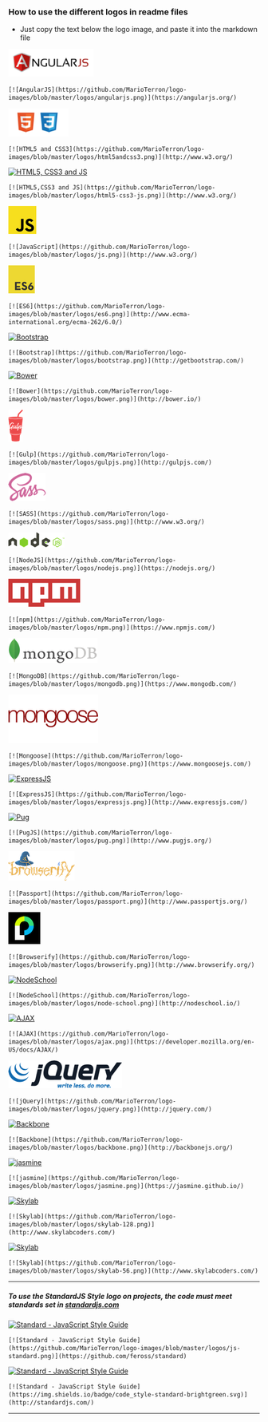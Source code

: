 ### How to use the different logos in readme files

- Just copy the text below the logo image, and paste it into the markdown file

[![AngularJS](https://github.com/MarioTerron/logo-images/blob/master/logos/angularjs.png)](https://angularjs.org/)

    [![AngularJS](https://github.com/MarioTerron/logo-images/blob/master/logos/angularjs.png)](https://angularjs.org/)

[![HTML5 and CSS3](https://github.com/MarioTerron/logo-images/blob/master/logos/html5andcss3.png)](https://www.w3.org/)

    [![HTML5 and CSS3](https://github.com/MarioTerron/logo-images/blob/master/logos/html5andcss3.png)](http://www.w3.org/)  

[![HTML5, CSS3 and JS](https://github.com/MarioTerron/logo-images/blob/master/logos/html5-css3-js.png)](https://www.w3.org/)

    [![HTML5,CSS3 and JS](https://github.com/MarioTerron/logo-images/blob/master/logos/html5-css3-js.png)](http://www.w3.org/)  

[![JavaScript](https://github.com/MarioTerron/logo-images/blob/master/logos/js.png)](https://www.w3.org/)

    [![JavaScript](https://github.com/MarioTerron/logo-images/blob/master/logos/js.png)](http://www.w3.org/)

[![ES6](https://github.com/MarioTerron/logo-images/blob/master/logos/es6.png)](http://www.ecma-international.org/ecma-262/6.0/)

    [![ES6](https://github.com/MarioTerron/logo-images/blob/master/logos/es6.png)](http://www.ecma-international.org/ecma-262/6.0/)
  

[![Bootstrap](https://github.com/MarioTerron/logo-images/blob/master/logos/bootstrap.png)](http://getbootstrap.com/)

    [![Bootstrap](https://github.com/MarioTerron/logo-images/blob/master/logos/bootstrap.png)](http://getbootstrap.com/)  

[![Bower](https://github.com/MarioTerron/logo-images/blob/master/logos/bower.png)](https://bower.io//)

    [![Bower](https://github.com/MarioTerron/logo-images/blob/master/logos/bower.png)](http://bower.io/)  

[![Gulp](https://github.com/MarioTerron/logo-images/blob/master/logos/gulpjs.png)](https://gulpjs.com//)

    [![Gulp](https://github.com/MarioTerron/logo-images/blob/master/logos/gulpjs.png)](http://gulpjs.com/)  

[![SASS](https://github.com/MarioTerron/logo-images/blob/master/logos/sass.png)](http://sass-lang.com/)

    [![SASS](https://github.com/MarioTerron/logo-images/blob/master/logos/sass.png)](http://www.w3.org/)  

[![NodeJS](https://github.com/MarioTerron/logo-images/blob/master/logos/nodejs.png)](https://nodejs.org/)

    [![NodeJS](https://github.com/MarioTerron/logo-images/blob/master/logos/nodejs.png)](https://nodejs.org/)

[![npm](https://github.com/MarioTerron/logo-images/blob/master/logos/npm.png)](https://www.npmjs.com//)

    [![npm](https://github.com/MarioTerron/logo-images/blob/master/logos/npm.png)](https://www.npmjs.com/)

[![MongoDB](https://github.com/MarioTerron/logo-images/blob/master/logos/mongodb.png)](https://www.mongodb.com/)

    [![MongoDB](https://github.com/MarioTerron/logo-images/blob/master/logos/mongodb.png)](https://www.mongodb.com/)

[![Mongoose](https://github.com/MarioTerron/logo-images/blob/master/logos/mongoose.png)](https://www.mongoosejs.com/)

    [![Mongoose](https://github.com/MarioTerron/logo-images/blob/master/logos/mongoose.png)](https://www.mongoosejs.com/)

[![ExpressJS](https://github.com/MarioTerron/logo-images/blob/master/logos/expressjs.png)](http://expressjs.com/)

    [![ExpressJS](https://github.com/MarioTerron/logo-images/blob/master/logos/expressjs.png)](http://www.expressjs.com/)  

[![Pug](https://github.com/MarioTerron/logo-images/blob/master/logos/pug.png)](http://www.pugjs.org/)

    [![PugJS](https://github.com/MarioTerron/logo-images/blob/master/logos/pug.png)](http://www.pugjs.org/)

[![Browserify](https://github.com/MarioTerron/logo-images/blob/master/logos/browserify.png)](http://www.browserify.org/)

    [![Passport](https://github.com/MarioTerron/logo-images/blob/master/logos/passport.png)](http://www.passportjs.org/)

[![Passport](https://github.com/MarioTerron/logo-images/blob/master/logos/passport.png)](http://www.passportjs.org/)

    [![Browserify](https://github.com/MarioTerron/logo-images/blob/master/logos/browserify.png)](http://www.browserify.org/)  
  

[![NodeSchool](https://github.com/MarioTerron/logo-images/blob/master/logos/node-school.png)](https://nodeschool.io/)

    [![NodeSchool](https://github.com/MarioTerron/logo-images/blob/master/logos/node-school.png)](http://nodeschool.io/)  

[![AJAX](https://github.com/MarioTerron/logo-images/blob/master/logos/ajax.png)](https://developer.mozilla.org/en-US/docs/AJAX/)

    [![AJAX](https://github.com/MarioTerron/logo-images/blob/master/logos/ajax.png)](https://developer.mozilla.org/en-US/docs/AJAX/)  

[![jQuery](https://github.com/MarioTerron/logo-images/blob/master/logos/jquery.png)](http://jquery.com/)

    [![jQuery](https://github.com/MarioTerron/logo-images/blob/master/logos/jquery.png)](http://jquery.com/)  
[![Backbone](https://github.com/MarioTerron/logo-images/blob/master/logos/backbone.png)](http://backbonejs.org/)

    [![Backbone](https://github.com/MarioTerron/logo-images/blob/master/logos/backbone.png)](http://backbonejs.org/)  
[![jasmine](https://github.com/MarioTerron/logo-images/blob/master/logos/jasmine.png)](https://jasmine.github.io/)

    [![jasmine](https://github.com/MarioTerron/logo-images/blob/master/logos/jasmine.png)](https://jasmine.github.io/)  

[![Skylab](https://github.com/MarioTerron/logo-images/blob/master/logos/skylab-128.png)](http://www.skylabcoders.com/)

    [![Skylab](https://github.com/MarioTerron/logo-images/blob/master/logos/skylab-128.png)](http://www.skylabcoders.com/)  

[![Skylab](https://github.com/MarioTerron/logo-images/blob/master/logos/skylab-56.png)](http://www.skylabcoders.com/)

    [![Skylab](https://github.com/MarioTerron/logo-images/blob/master/logos/skylab-56.png)](http://www.skylabcoders.com/)  

---  
  
##### To use the StandardJS Style logo on projects, the code must meet standards set in [standardjs.com](http://standardjs.com/)
[![Standard - JavaScript Style Guide](https://github.com/MarioTerron/logo-images/blob/master/logos/js-standard.png)](https://github.com/feross/standard)

    [![Standard - JavaScript Style Guide](https://github.com/MarioTerron/logo-images/blob/master/logos/js-standard.png)](https://github.com/feross/standard)

[![Standard - JavaScript Style Guide](https://img.shields.io/badge/code_style-standard-brightgreen.svg)](http://standardjs.com/)

    [![Standard - JavaScript Style Guide](https://img.shields.io/badge/code_style-standard-brightgreen.svg)](http://standardjs.com/)

---
